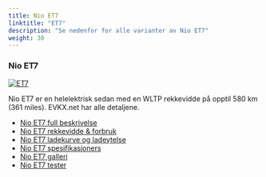 ```yaml
---
title: Nio ET7
linktitle: "ET7"
description: "Se nedenfor for alle varianter av Nio ET7"
weight: 30
---
```

### Nio ET7

<a href="et7/"><img src="https://media.evkx.net/multimedia/models/nio/et7/et7/main_1_st.jpg" class="img-fluid" alt="ET7" ></a>

Nio ET7 er en helelektrisk sedan med en WLTP rekkevidde på opptil 580 km (361 miles). EVKX.net har alle detaljene. 

- [Nio ET7 full beskrivelse](et7/)
- [Nio ET7 rekkevidde & forbruk](et7/rangeandconsumption/)
- [Nio ET7 ladekurve og ladeytelse](et7/chargingcurve/)
- [Nio ET7 spesifikasjoners](et7/specifications/)
- [Nio ET7 galleri](et7/gallery/)
- [Nio ET7 tester](et7/reviews/)

